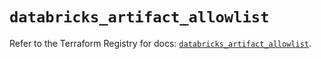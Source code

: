# `databricks_artifact_allowlist`

Refer to the Terraform Registry for docs: [`databricks_artifact_allowlist`](https://registry.terraform.io/providers/databricks/databricks/1.63.0/docs/resources/artifact_allowlist).
